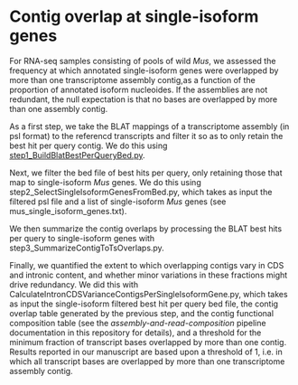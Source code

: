 # Contig overlap at single-isoform genes

For RNA-seq samples consisting of pools of wild *Mus*, we assessed the frequency at which annotated single-isoform genes were overlapped by more than one transcriptome assembly contig,as a function of the proportion of annotated isoform nucleoides. If the assemblies are not redundant, the null expectation is that no bases are overlapped by more than one assembly contig.  

As a first step, we take the BLAT mappings of a transcriptome assembly (in psl format) to the referencd transcripts and filter it so as to only retain the best hit per query contig. We do this using [step1_BuildBlatBestPerQueryBed.py](https://github.com/harvardinformatics/TranscriptomeAssemblyEvaluation/blob/master/assembly_redundancy/single_isoform_genes/step1_BuildBlatBestPerQueryBed.py).  

Next, we filter the bed file of best hits per query, only retaining those that map to single-isoform *Mus* genes. We do this using step2_SelectSingleIsoformGenesFromBed.py, which takes as input the filtered psl file and a list of single-isoform *Mus* genes (see mus_single_isoform_genes.txt).  

We then summarize the contig overlaps by processing the BLAT best hits per query to single-isoform genes with step3_SummarizeContigToTsOverlaps.py. 

Finally, we quantified the extent to which overlapping contigs vary in CDS and intronic content, and whether minor variations in these fractions might drive redundancy. We did this with CalculateIntronCDSVarianceContigsPerSingleIsoformGene.py, which takes as input the single-isoform filtered best hit per query bed file, the contig overlap table generated by the previous step, and the contig functional composition table (see the *assembly-and-read-composition* pipeline documentation in this repository for details), and a threshold for the minimum fraction of transcript bases overlapped by more than one contig. Results reported in our manuscript are based upon a threshold of 1, i.e. in which all transcript bases are overlapped by more than one transcriptome assembly contig. 
